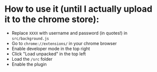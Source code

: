 # How to use it (until I actually upload it to the chrome store):
- Replace `XXXX` with username and password (in quotes!) in `src/background.js`
- Go to `chrome://extensions/` in your chrome browser
- Enable developer mode in the top right
- Click "Load unpacked" in the top left
- Load the `/src` folder
- Enable the plugin
